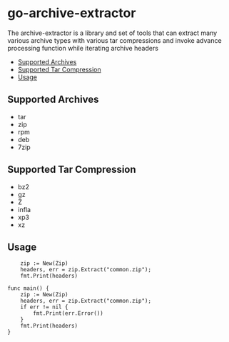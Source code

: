 # go-archive-extractor

The archive-extractor is a library and set of tools
that can extract many various archive types with various tar compressions
and invoke advance processing function while iterating archive headers


* [Supported Archives](#supported-archives)
* [Supported Tar Compression](#supported-tar-compression)
* [Usage](#usage)




## Supported Archives
 - tar
 - zip
 - rpm
 - deb
 - 7zip

## Supported Tar Compression
 - bz2
 - gz
 - Z 
 - infla
 - xp3
 - xz

## Usage
```
    zip := New(Zip)
    headers, err = zip.Extract("common.zip");
    fmt.Print(headers)
```

```
func main() {
    zip := New(Zip)
    headers, err = zip.Extract("common.zip");
    if err != nil {
        fmt.Print(err.Error())
    }
    fmt.Print(headers)
}
```

